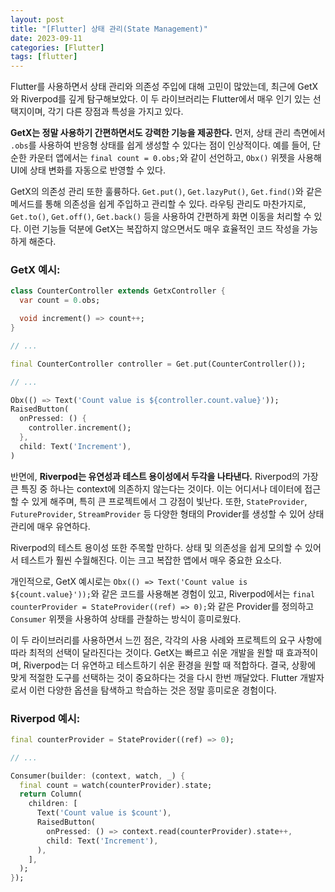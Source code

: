```yaml
---
layout: post
title: "[Flutter] 상태 관리(State Management)"
date: 2023-09-11
categories: [Flutter]
tags: [flutter]
---
```



Flutter를 사용하면서 상태 관리와 의존성 주입에 대해 고민이 많았는데, 최근에 GetX와 Riverpod를 깊게 탐구해보았다. 이 두 라이브러리는 Flutter에서 매우 인기 있는 선택지이며, 각기 다른 장점과 특성을 가지고 있다.

**GetX는 정말 사용하기 간편하면서도 강력한 기능을 제공한다.** 먼저, 상태 관리 측면에서 `.obs`를 사용하여 반응형 상태를 쉽게 생성할 수 있다는 점이 인상적이다. 예를 들어, 단순한 카운터 앱에서는 `final count = 0.obs;`와 같이 선언하고, `Obx()` 위젯을 사용해 UI에 상태 변화를 자동으로 반영할 수 있다. 

GetX의 의존성 관리 또한 훌륭하다. `Get.put()`, `Get.lazyPut()`, `Get.find()`와 같은 메서드를 통해 의존성을 쉽게 주입하고 관리할 수 있다. 라우팅 관리도 마찬가지로, `Get.to()`, `Get.off()`, `Get.back()` 등을 사용하여 간편하게 화면 이동을 처리할 수 있다. 이런 기능들 덕분에 GetX는 복잡하지 않으면서도 매우 효율적인 코드 작성을 가능하게 해준다.


### GetX 예시:
```dart
class CounterController extends GetxController {
  var count = 0.obs;

  void increment() => count++;
}

// ...

final CounterController controller = Get.put(CounterController());

// ...

Obx(() => Text('Count value is ${controller.count.value}'));
RaisedButton(
  onPressed: () {
    controller.increment();
  },
  child: Text('Increment'),
)

```

반면에, **Riverpod는 유연성과 테스트 용이성에서 두각을 나타낸다.** Riverpod의 가장 큰 특징 중 하나는 context에 의존하지 않는다는 것이다. 이는 어디서나 데이터에 접근할 수 있게 해주며, 특히 큰 프로젝트에서 그 강점이 빛난다. 또한, `StateProvider`, `FutureProvider`, `StreamProvider` 등 다양한 형태의 Provider를 생성할 수 있어 상태 관리에 매우 유연하다.

Riverpod의 테스트 용이성 또한 주목할 만하다. 상태 및 의존성을 쉽게 모의할 수 있어서 테스트가 훨씬 수월해진다. 이는 크고 복잡한 앱에서 매우 중요한 요소다.

개인적으로, GetX 예시로는 `Obx(() => Text('Count value is ${count.value}'));`와 같은 코드를 사용해본 경험이 있고, Riverpod에서는 `final counterProvider = StateProvider((ref) => 0);`와 같은 Provider를 정의하고 `Consumer` 위젯을 사용하여 상태를 관찰하는 방식이 흥미로웠다.

이 두 라이브러리를 사용하면서 느낀 점은, 각각의 사용 사례와 프로젝트의 요구 사항에 따라 최적의 선택이 달라진다는 것이다. GetX는 빠르고 쉬운 개발을 원할 때 효과적이며, Riverpod는 더 유연하고 테스트하기 쉬운 환경을 원할 때 적합하다. 결국, 상황에 맞게 적절한 도구를 선택하는 것이 중요하다는 것을 다시 한번 깨달았다. Flutter 개발자로서 이런 다양한 옵션을 탐색하고 학습하는 것은 정말 흥미로운 경험이다.

### Riverpod 예시:
```dart
final counterProvider = StateProvider((ref) => 0);

// ...

Consumer(builder: (context, watch, _) {
  final count = watch(counterProvider).state;
  return Column(
    children: [
      Text('Count value is $count'),
      RaisedButton(
        onPressed: () => context.read(counterProvider).state++,
        child: Text('Increment'),
      ),
    ],
  );
});

```

